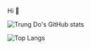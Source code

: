 Hi 🥳

![Trung Do's GitHub stats](https://github-readme-stats-git-masterrstaa-rickstaa/api?username=dothanhtrung&show_icons=true&count_private=true)

![Top Langs](https://github-readme-stats-git-masterrstaa-rickstaa/api/top-langs/?username=dothanhtrung&layout=compact)
